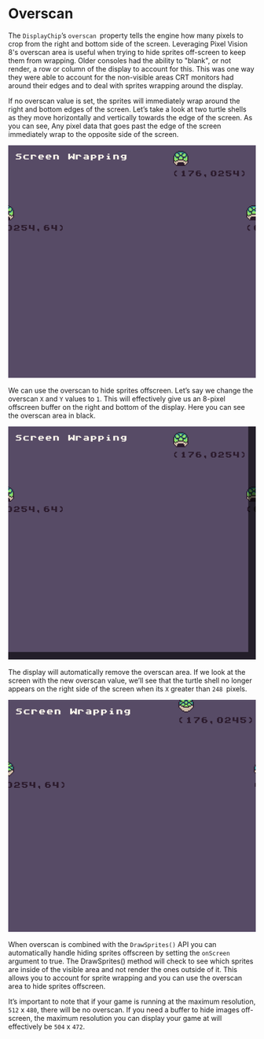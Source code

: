 # Overscan

The `DisplayChip`’s `overscan `property tells the engine how many pixels to crop from the right and bottom side of the screen. Leveraging Pixel Vision 8's overscan area is useful when trying to hide sprites off-screen to keep them from wrapping. Older consoles had the ability to "blank", or not render, a row or column of the display to account for this. This was one way they were able to account for the non-visible areas CRT monitors had around their edges and to deal with sprites wrapping around the display.

If no overscan value is set, the sprites will immediately wrap around the right and bottom edges of the screen. Let’s take a look at two turtle shells as they move horizontally and vertically towards the edge of the screen.  As you can see, Any pixel data that goes past the edge of the screen immediately wrap to the opposite side of the screen.

<p style="text-align:center"><img src="images/Overscan_image_0.png" /></p>

We can use the overscan to hide sprites offscreen. Let’s say we change the overscan `X` and `Y` values to `1`. This will effectively give us an 8-pixel offscreen buffer on the right and bottom of the display. Here you can see the overscan area in black.

<p style="text-align:center"><img src="images/Overscan_image_1.png" /></p>

The display will automatically remove the overscan area. If we look at the screen with the new overscan value, we’ll see that the turtle shell no longer appears on the right side of the screen when its `X` greater than `248 `pixels.

<p style="text-align:center"><img src="images/Overscan_image_2.png" /></p>

When overscan is combined with the `DrawSprites()` API you can automatically handle hiding sprites offscreen by setting the `onScreen `argument to true. The DrawSprites() method will check to see which sprites are inside of the visible area and not render the ones outside of it. This allows you to account for sprite wrapping and you can use the overscan area to hide sprites offscreen.

It’s important to note that if your game is running at the maximum resolution, `512` x `480`, there will be no overscan. If you need a buffer to hide images off-screen, the maximum resolution you can display your game at will effectively be `504` x `472`.


